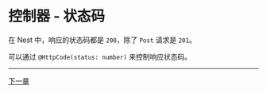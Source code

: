 # 控制器 - 状态码

在 Nest 中，响应的状态码都是 `200`，除了 `Post` 请求是 `201`。

可以通过 `@HttpCode(status: number)` 来控制响应状态码。

---

[下一章](./Controller-Header.md)
